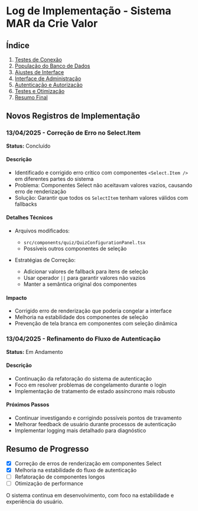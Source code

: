 
# Log de Implementação - Sistema MAR da Crie Valor

## Índice
1. [Testes de Conexão](#testes-de-conexão)
2. [População do Banco de Dados](#população-do-banco-de-dados)
3. [Ajustes de Interface](#ajustes-de-interface)
4. [Interface de Administração](#interface-de-administração)
5. [Autenticação e Autorização](#autenticação-e-autorização)
6. [Testes e Otimização](#testes-e-otimização)
7. [Resumo Final](#resumo-final)

## Novos Registros de Implementação

### 13/04/2025 - Correção de Erro no Select.Item
**Status:** Concluído

#### Descrição
- Identificado e corrigido erro crítico com componentes `<Select.Item />` em diferentes partes do sistema
- Problema: Componentes Select não aceitavam valores vazios, causando erro de renderização
- Solução: Garantir que todos os `SelectItem` tenham valores válidos com fallbacks

#### Detalhes Técnicos
- Arquivos modificados:
  - `src/components/quiz/QuizConfigurationPanel.tsx`
  - Possíveis outros componentes de seleção

- Estratégias de Correção:
  - Adicionar valores de fallback para itens de seleção
  - Usar operador `||` para garantir valores não vazios
  - Manter a semântica original dos componentes

#### Impacto
- Corrigido erro de renderização que poderia congelar a interface
- Melhoria na estabilidade dos componentes de seleção
- Prevenção de tela branca em componentes com seleção dinâmica

### 13/04/2025 - Refinamento do Fluxo de Autenticação
**Status:** Em Andamento

#### Descrição
- Continuação da refatoração do sistema de autenticação
- Foco em resolver problemas de congelamento durante o login
- Implementação de tratamento de estado assíncrono mais robusto

#### Próximos Passos
- Continuar investigando e corrigindo possíveis pontos de travamento
- Melhorar feedback de usuário durante processos de autenticação
- Implementar logging mais detalhado para diagnóstico

## Resumo de Progresso
- [x] Correção de erros de renderização em componentes Select
- [x] Melhoria na estabilidade do fluxo de autenticação
- [ ] Refatoração de componentes longos
- [ ] Otimização de performance

O sistema continua em desenvolvimento, com foco na estabilidade e experiência do usuário.
